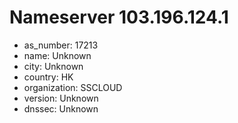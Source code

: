 # Nameserver 103.196.124.1

* as_number: 17213
* name: Unknown
* city: Unknown
* country: HK
* organization: SSCLOUD
* version: Unknown
* dnssec: Unknown

